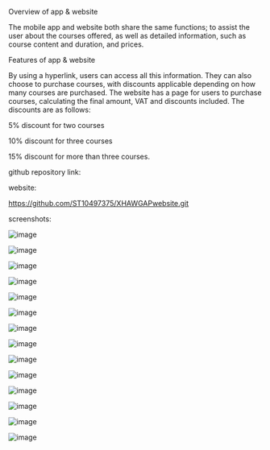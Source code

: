 Overview of app & website 

The mobile app and website both share the same functions; to assist the user about the courses offered, as well as detailed information, such as course content and duration, and prices. 

Features of app & website

By using a hyperlink, users can access all this information. They can also choose to purchase courses, with discounts applicable depending on how many courses are purchased.
The website has a page for users to purchase courses, calculating the final amount, VAT and discounts included.
The discounts are as follows:

5% discount for two courses

10% discount for three courses

15% discount for more than three courses.

github repository link: 

website:

https://github.com/ST10497375/XHAWGAPwebsite.git

screenshots:

![image](https://github.com/user-attachments/assets/be28ce79-f002-487e-8a8d-dd6218a8f7f9)

![image](https://github.com/user-attachments/assets/9e251f42-080c-4816-a6c7-577bd3597c22)

![image](https://github.com/user-attachments/assets/dea13437-9e62-464f-b6e7-358af5a70f26)

![image](https://github.com/user-attachments/assets/50ac0835-5cc4-4e83-9e46-dd00270b0a94)

![image](https://github.com/user-attachments/assets/edba38d1-6b94-450a-aae2-75130973ec5b)

![image](https://github.com/user-attachments/assets/0300f942-29f2-4888-b75b-ca7c8cdac915)

![image](https://github.com/user-attachments/assets/86cc19b1-cec8-4606-a65c-b8099f3e8d8f)

![image](https://github.com/user-attachments/assets/a0aec65c-b6db-4738-8dc2-d8f9e6ffba2a)

![image](https://github.com/user-attachments/assets/3566fe91-1e06-47a6-808a-53a329093745)

![image](https://github.com/user-attachments/assets/a0a1affc-c245-4ca1-abe6-5ff41644aa58)

![image](https://github.com/user-attachments/assets/43d5dec2-d119-47e8-bf97-477768793c96)

![image](https://github.com/user-attachments/assets/76e977df-329c-464e-930c-a78a3862787a)

![image](https://github.com/user-attachments/assets/836ae57d-8d02-4ab5-8007-3c14d893afc5)

![image](https://github.com/user-attachments/assets/3c9031e2-d93b-4691-8d50-fb8ba3b585ea)







